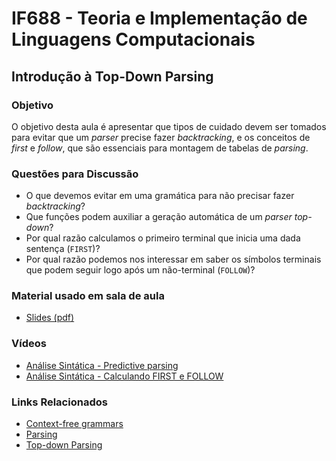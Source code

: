 # IF688 - Teoria e Implementação de Linguagens Computacionais

## Introdução à Top-Down Parsing

### Objetivo

O objetivo desta aula é apresentar que tipos de cuidado devem ser tomados para evitar que um _parser_ precise fazer _backtracking_, e os conceitos de _first_ e _follow_, que são essenciais para montagem de tabelas de _parsing_.

### Questões para Discussão

- O que devemos evitar em uma gramática para não precisar fazer _backtracking_?
- Que funções podem auxiliar a geração automática de um _parser top-down_?
- Por qual razão calculamos o primeiro terminal que inicia uma dada sentença (`FIRST`)? 
- Por qual razão podemos nos interessar em saber os símbolos terminais que podem seguir logo após um não-terminal (`FOLLOW`)?

### Material usado em sala de aula

- [Slides (pdf)](https://drive.google.com/file/d/1VJ_M_AMa-mkdM6cEWwmcULAjPnpvsZrN/view?usp=sharing)

### Vídeos

- [Análise Sintática - Predictive parsing](https://www.youtube.com/watch?v=0wqEfuAZy8A)
- [Análise Sintática - Calculando FIRST e FOLLOW](https://www.youtube.com/watch?v=hIb0MNkv3sw&list=PLHoVp5NAbKJZanQ-2HnVc_REanYaSJ5bz&index=5)

### Links Relacionados

- [Context-free grammars](https://en.wikipedia.org/wiki/Context-free_grammar)
- [Parsing](https://en.wikipedia.org/wiki/Parsing)
- [Top-down Parsing](https://en.wikipedia.org/wiki/Top-down_parsing)
